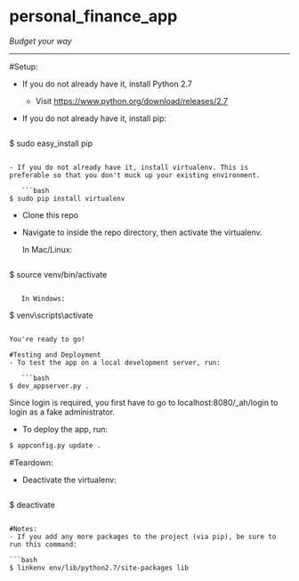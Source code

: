 personal\_finance\_app
====================
_Budget your way_

---

#Setup:
- If you do not already have it, install Python 2.7
  - Visit https://www.python.org/download/releases/2.7
- If you do not already have it, install pip:

   ```bash
$ sudo easy_install pip
```

- If you do not already have it, install virtualenv. This is preferable so that you don't muck up your existing environment.

   ```bash
$ sudo pip install virtualenv
```

- Clone this repo
- Navigate to inside the repo directory, then activate the virtualenv.

   In Mac/Linux:

   ```bash
$ source venv/bin/activate
```

   In Windows:

   ```
$ venv\scripts\activate
```

You're ready to go!

#Testing and Deployment
- To test the app on a local development server, run:

   ```bash
$ dev_appserver.py .
```

 Since login is required, you first have to go to localhost:8080/_ah/login to login as a fake administrator.

- To deploy the app, run:

 ```bash
$ appconfig.py update .
```

#Teardown:
- Deactivate the virtualenv:

   ```bash
$ deactivate
```

#Notes:
- If you add any more packages to the project (via pip), be sure to run this command:

```bash
$ linkenv env/lib/python2.7/site-packages lib
```
